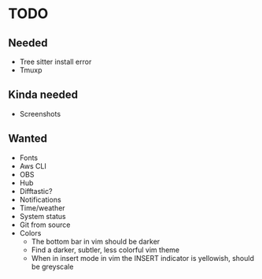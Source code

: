 # TODO

## Needed

* Tree sitter install error
* Tmuxp

## Kinda needed

* Screenshots

## Wanted

* Fonts
* Aws CLI
* OBS
* Hub
* Difftastic?
* Notifications
* Time/weather
* System status
* Git from source
* Colors
  * The bottom bar in vim should be darker
  * Find a darker, subtler, less colorful vim theme
  * When in insert mode in vim the INSERT indicator is yellowish, should be greyscale
